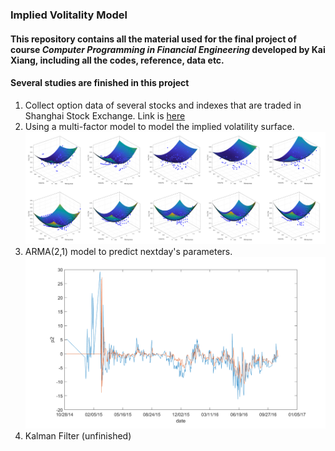 ### Implied Volitality Model
#### This repository contains all the material used for the final project of course *Computer Programming in Financial Engineering* developed by Kai Xiang, including all the codes, reference, data etc.

#### Several studies are finished in this project
1. Collect option data of several stocks and indexes that are traded in Shanghai Stock Exchange. Link is [here](https://github.com/kylerse/implied-volitality-model/tree/master/data)
2. Using a multi-factor model to model the implied volatility surface.
![surface](./pic/surface.png)
3. ARMA(2,1) model to predict nextday's parameters.
![arma](./pic/arma2.png)
4. Kalman Filter (unfinished)

